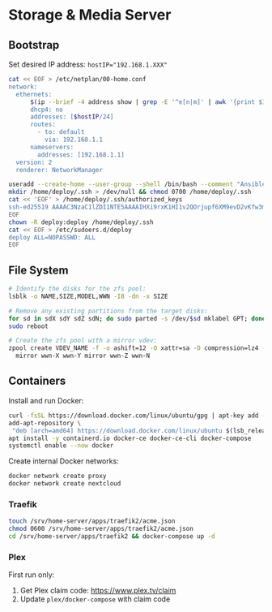 # Storage & Media Server

## Bootstrap

Set desired IP address: `hostIP="192.168.1.XXX"`

```sh
cat << EOF > /etc/netplan/00-home.conf
network:
  ethernets:
      $(ip --brief -4 address show | grep -E '^e[n|m]' | awk '{print $1}'):
      dhcp4: no
      addresses: [$hostIP/24]
      routes:
        - to: default
          via: 192.168.1.1
      nameservers:
        addresses: [192.168.1.1]
  version: 2
  renderer: NetworkManager
```

```sh
useradd --create-home --user-group --shell /bin/bash --comment "Ansible user" deploy > /dev/null
mkdir /home/deploy/.ssh > /dev/null && chmod 0700 /home/deploy/.ssh
cat << 'EOF' > /home/deploy/.ssh/authorized_keys
ssh-ed25519 AAAAC3NzaC1lZDI1NTE5AAAAIHXi9rxK1HI1v2QOrjupf6XM9evD2vKfw3msmUbWlb7n ansible@francopuccini.casa
EOF
chown -R deploy:deploy /home/deploy/.ssh
cat << EOF > /etc/sudoers.d/deploy
deploy ALL=NOPASSWD: ALL
EOF
```

## File System

```sh
# Identify the disks for the zfs pool:
lsblk -o NAME,SIZE,MODEL,WWN -I8 -dn -x SIZE

# Remove any existing partitions from the target disks:
for sd in sdX sdY sdZ sdN; do sudo parted -s /dev/$sd mklabel GPT; done
sudo reboot

# Create the zfs pool with a mirror vdev:
zpool create VDEV_NAME -f -o ashift=12 -O xattr=sa -O compression=lz4 -O atime=off -O recordsize=128K \
  mirror wwn-X wwn-Y mirror wwn-Z wwn-N
```

## Containers

Install and run Docker:

```bash
curl -fsSL https://download.docker.com/linux/ubuntu/gpg | apt-key add -
add-apt-repository \
 "deb [arch=amd64] https://download.docker.com/linux/ubuntu $(lsb_release -cs) stable"
apt install -y containerd.io docker-ce docker-ce-cli docker-compose
systemctl enable --now docker
```

Create internal Docker networks:

```bash
docker network create proxy
docker network create nextcloud
```

### Traefik

```bash
touch /srv/home-server/apps/traefik2/acme.json
chmod 0600 /srv/home-server/apps/traefik2/acme.json
cd /srv/home-server/apps/traefik2 && docker-compose up -d
```

### Plex

First run only:
1. Get Plex claim code: https://www.plex.tv/claim
2. Update `plex/docker-compose` with claim code
